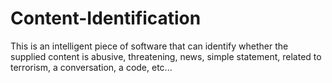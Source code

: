 # Content-Identification
This is an intelligent piece of software that can identify whether the supplied content is abusive, threatening, news, simple statement, related to terrorism, a conversation, a code, etc...
